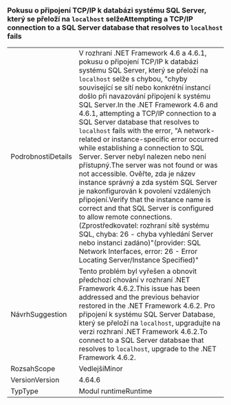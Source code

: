### <a name="attempting-a-tcpip-connection-to-a-sql-server-database-that-resolves-to-localhost-fails"></a><span data-ttu-id="edaeb-101">Pokusu o připojení TCP/IP k databázi systému SQL Server, který se přeloží na `localhost` selže</span><span class="sxs-lookup"><span data-stu-id="edaeb-101">Attempting a TCP/IP connection to a SQL Server database that resolves to `localhost` fails</span></span>

|   |   |
|---|---|
|<span data-ttu-id="edaeb-102">Podrobnosti</span><span class="sxs-lookup"><span data-stu-id="edaeb-102">Details</span></span>|<span data-ttu-id="edaeb-103">V rozhraní .NET Framework 4.6 a 4.6.1, pokusu o připojení TCP/IP k databázi systému SQL Server, který se přeloží na <code>localhost</code> selže s chybou, &quot;chyby související se sítí nebo konkrétní instancí došlo při navazování připojení k systému SQL Server.</span><span class="sxs-lookup"><span data-stu-id="edaeb-103">In the .NET Framework 4.6 and 4.6.1, attempting a TCP/IP connection to a SQL Server database that resolves to <code>localhost</code> fails with the error, &quot;A network-related or instance-specific error occurred while establishing a connection to SQL Server.</span></span> <span data-ttu-id="edaeb-104">Server nebyl nalezen nebo není přístupný.</span><span class="sxs-lookup"><span data-stu-id="edaeb-104">The server was not found or was not accessible.</span></span> <span data-ttu-id="edaeb-105">Ověřte, zda je název instance správný a zda systém SQL Server je nakonfigurován k povolení vzdálených připojení.</span><span class="sxs-lookup"><span data-stu-id="edaeb-105">Verify that the instance name is correct and that SQL Server is configured to allow remote connections.</span></span> <span data-ttu-id="edaeb-106">(Zprostředkovatel: rozhraní sítě systému SQL, chyba: 26 - chyba vyhledání Server nebo instanci zadáno)&quot;</span><span class="sxs-lookup"><span data-stu-id="edaeb-106">(provider: SQL Network Interfaces, error: 26 - Error Locating Server/Instance Specified)&quot;</span></span>|
|<span data-ttu-id="edaeb-107">Návrh</span><span class="sxs-lookup"><span data-stu-id="edaeb-107">Suggestion</span></span>|<span data-ttu-id="edaeb-108">Tento problém byl vyřešen a obnovit předchozí chování v rozhraní .NET Framework 4.6.2.</span><span class="sxs-lookup"><span data-stu-id="edaeb-108">This issue has been addressed and the previous behavior restored in the .NET Framework 4.6.2.</span></span> <span data-ttu-id="edaeb-109">Pro připojení k systému SQL Server Database, který se přeloží na <code>localhost</code>, upgradujte na verzi rozhraní .NET Framework 4.6.2.</span><span class="sxs-lookup"><span data-stu-id="edaeb-109">To connect to a SQL Server databsae that resolves to <code>localhost</code>, upgrade to the .NET Framework 4.6.2.</span></span>|
|<span data-ttu-id="edaeb-110">Rozsah</span><span class="sxs-lookup"><span data-stu-id="edaeb-110">Scope</span></span>|<span data-ttu-id="edaeb-111">Vedlejší</span><span class="sxs-lookup"><span data-stu-id="edaeb-111">Minor</span></span>|
|<span data-ttu-id="edaeb-112">Version</span><span class="sxs-lookup"><span data-stu-id="edaeb-112">Version</span></span>|<span data-ttu-id="edaeb-113">4.6</span><span class="sxs-lookup"><span data-stu-id="edaeb-113">4.6</span></span>|
|<span data-ttu-id="edaeb-114">Typ</span><span class="sxs-lookup"><span data-stu-id="edaeb-114">Type</span></span>|<span data-ttu-id="edaeb-115">Modul runtime</span><span class="sxs-lookup"><span data-stu-id="edaeb-115">Runtime</span></span>|

